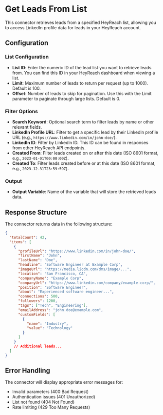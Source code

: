 # Get Leads From List

This connector retrieves leads from a specified HeyReach list, allowing you to access LinkedIn profile data for leads in your HeyReach account.

## Configuration

### List Configuration

- **List ID**: Enter the numeric ID of the lead list you want to retrieve leads from. You can find this ID in your HeyReach dashboard when viewing a list.
- **Limit**: Maximum number of leads to return per request (up to 1000). Default is 100.
- **Offset**: Number of leads to skip for pagination. Use this with the Limit parameter to paginate through large lists. Default is 0.

### Filter Options

- **Search Keyword**: Optional search term to filter leads by name or other relevant fields.
- **LinkedIn Profile URL**: Filter to get a specific lead by their LinkedIn profile URL (e.g., `https://www.linkedin.com/in/john-doe/`).
- **LinkedIn ID**: Filter by LinkedIn ID. This ID can be found in responses from other HeyReach API endpoints.
- **Created From**: Filter leads created on or after this date (ISO 8601 format, e.g., `2023-01-01T00:00:00Z`).
- **Created To**: Filter leads created before or at this date (ISO 8601 format, e.g., `2023-12-31T23:59:59Z`).

### Output

- **Output Variable**: Name of the variable that will store the retrieved leads data.

## Response Structure

The connector returns data in the following structure:

```json
{
  "totalCount": 42,
  "items": [
    {
      "profileUrl": "https://www.linkedin.com/in/john-doe/",
      "firstName": "John",
      "lastName": "Doe",
      "headline": "Software Engineer at Example Corp",
      "imageUrl": "https://media.licdn.com/dms/image/...",
      "location": "San Francisco, CA",
      "companyName": "Example Corp",
      "companyUrl": "https://www.linkedin.com/company/example-corp/",
      "position": "Software Engineer",
      "about": "Experienced software engineer...",
      "connections": 500,
      "followers": 1200,
      "tags": ["Tech", "Engineering"],
      "emailAddress": "john.doe@example.com",
      "customFields": [
        {
          "name": "Industry",
          "value": "Technology"
        }
      ]
    }
    // Additional leads...
  ]
}
```

## Error Handling

The connector will display appropriate error messages for:
- Invalid parameters (400 Bad Request)
- Authentication issues (401 Unauthorized)
- List not found (404 Not Found)
- Rate limiting (429 Too Many Requests)